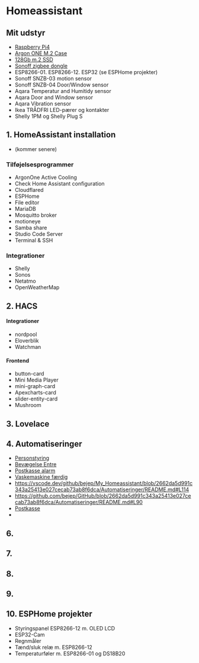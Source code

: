 # Homeassistant
## Mit udstyr
- [Raspberry Pi4](https://raspberrypi.dk/produkt/raspberry-pi-4-model-b-4-gb/) 
- [Argon ONE M.2 Case](https://raspberrypi.dk/produkt/argon-one-case-til-pi-4-aluminium-med-koeling/)
- [128Gb m.2 SSD](https://raspberrypi.dk/produkt/120gb-m-2-ssd-sata-600/)
- [Sonoff zigbee dongle](https://mackabler.dk/sonoff-zigbee-cc2531-usb-dongle-3685.html?q=sonoff%20zigbee+2.0)
- ESP8266-01. ESP8266-12. ESP32 (se ESPHome projekter)
- Sonoff SNZB-03 motion sensor
- Sonoff SNZB-04 Door/Window sensor
- Aqara Temperatur and Humitidy sensor
- Aqara Door and Window sensor
- Aqara Vibration sensor
- Ikea TRÅDFRI LED-pærer og kontakter
- Shelly 1PM og Shelly Plug S

  
## 1. HomeAssistant installation
- (kommer senere)
### Tilføjelsesprogrammer
- ArgonOne Active Cooling
- Check Home Assistant configuration
- Cloudflared
- ESPHome
- File editor
- MariaDB
- Mosquitto broker
- motioneye
- Samba share
- Studio Code Server
- Terminal & SSH
### Integrationer
- Shelly
- Sonos
- Netatmo
- OpenWeatherMap
  
## 2. HACS
#### Integrationer
- nordpool
- Eloverblik
- Watchman
#### Frontend
- button-card
- Mini Media Player
- mini-graph-card
- Apexcharts-card
- slider-entity-card
- Mushroom
## 3. Lovelace                 
## 4. Automatiseringer
- [Personstyring](https://github.com/bejep/My_Homeassistant/blob/main/Automatiseringer/README.md#L2)
- [Bevægelse Entre](https://github.com/bejep/My_Homeassistant/blob/main/Automatiseringer/README.md#L6)
- [Postkasse alarm](hhttps://github.com/bejep/My_Homeassistant/blob/main/Automatiseringer/README.md#L90)
- [Vaskemaskine færdig](https://github.com/bejep/My_Homeassistant/blob/main/Automatiseringer/README.md#L114)
- https://vscode.dev/github/bejep/My_Homeassistant/blob/2662da5d991c343a25413e027cecab73ab8f6dca/Automatiseringer/README.md#L114
- https://github.com/bejep/GitHub/blob/2662da5d991c343a25413e027cecab73ab8f6dca/Automatiseringer/README.md#L90
- [Postkasse](https://github.com/bejep/GitHub/blob/2662da5d991c343a25413e027cecab73ab8f6dca/Automatiseringer/README.md#L90)
- [](https://github.com/bejep/GitHub/blob/main/My_Homeassistant/Automatiseringer/README.md#L114)
## 6. 
## 7. 
## 8. 
## 9. 
## 10. ESPHome projekter
- Styringspanel ESP8266-12 m. OLED LCD
- ESP32-Cam
- Regnmåler
- Tænd/sluk relæ m. ESP8266-12
- Temperaturføler m. ESP8266-01 og DS18B20

